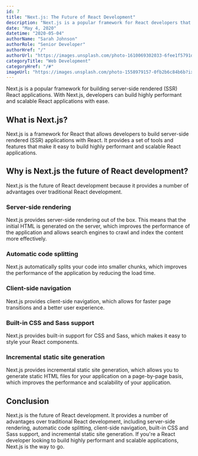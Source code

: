```yaml
---
id: 7
title: "Next.js: The Future of React Development"
description: "Next.js is a popular framework for React developers that allows them to build server-side rendered React applications with ease. Learn why Next.js is the future of React development."
date: "May 4, 2020"
datetime: "2020-05-04"
authorName: "Sarah Johnson"
authorRole: "Senior Developer"
authorHref: "/"
authorUrl: "https://images.unsplash.com/photo-1610069302033-6fee1f5791d2?ixlib=rb-4.0.3&ixid=MnwxMjA3fDB8MHxwaG90by1wYWdlfHx8fGVufDB8fHx8&auto=format&fit=crop&w=465&q=80"
categoryTitle: "Web Development"
categoryHref: "/#"
imageUrl: "https://images.unsplash.com/photo-1558979157-0fb2b6c84b6b?ixlib=rb-4.0.3&ixid=MnwxMjA3fDB8MHxzZWFyY2h8MzV8fHJlYWN0JTIwZGV2ZWxvcG1lbnR8ZW58MHx8MHx8&auto=format&fit=crop&w=2070&q=80"
---
```


Next.js is a popular framework for building server-side rendered (SSR) React applications. With Next.js, developers can build highly performant and scalable React applications with ease.

## What is Next.js?

Next.js is a framework for React that allows developers to build server-side rendered (SSR) applications with React. It provides a set of tools and features that make it easy to build highly performant and scalable React applications.

## Why is Next.js the future of React development?

Next.js is the future of React development because it provides a number of advantages over traditional React development.

### Server-side rendering

Next.js provides server-side rendering out of the box. This means that the initial HTML is generated on the server, which improves the performance of the application and allows search engines to crawl and index the content more effectively.

### Automatic code splitting

Next.js automatically splits your code into smaller chunks, which improves the performance of the application by reducing the load time.

### Client-side navigation

Next.js provides client-side navigation, which allows for faster page transitions and a better user experience.

### Built-in CSS and Sass support

Next.js provides built-in support for CSS and Sass, which makes it easy to style your React components.

### Incremental static site generation

Next.js provides incremental static site generation, which allows you to generate static HTML files for your application on a page-by-page basis, which improves the performance and scalability of your application.

## Conclusion

Next.js is the future of React development. It provides a number of advantages over traditional React development, including server-side rendering, automatic code splitting, client-side navigation, built-in CSS and Sass support, and incremental static site generation. If you're a React developer looking to build highly performant and scalable applications, Next.js is the way to go.